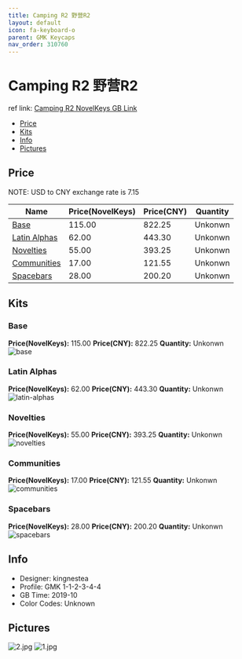 ```yaml
---
title: Camping R2 野营R2
layout: default
icon: fa-keyboard-o
parent: GMK Keycaps
nav_order: 310760
---
```


# Camping R2 野营R2

ref link: [Camping R2 NovelKeys GB Link](https://novelkeys.xyz/collections/frontpage/products/gmk-camping-gb-r2)  

* [Price](#price)  
* [Kits](#kits)  
* [Info](#info)  
* [Pictures](#pictures)  


## Price  
NOTE: USD to CNY exchange rate is 7.15

| Name          | Price(NovelKeys)    |  Price(CNY) | Quantity |
| ------------- | ------------ |  ---------- | -------- |
|[Base](#base)|115.00|822.25|Unkonwn|
|[Latin Alphas](#latin-alphas)|62.00|443.30|Unkonwn|
|[Novelties](#novelties)|55.00|393.25|Unkonwn|
|[Communities](#communities)|17.00|121.55|Unkonwn|
|[Spacebars](#spacebars)|28.00|200.20|Unkonwn|


## Kits  
### Base  
**Price(NovelKeys):** 115.00	**Price(CNY):** 822.25	**Quantity:** Unkonwn  
<img src="{{ 'assets/images/gmk-keycaps/campingr2/kits_pics/base.png' | relative_url }}" alt="base" class="image featured">

### Latin Alphas  
**Price(NovelKeys):** 62.00	**Price(CNY):** 443.30	**Quantity:** Unkonwn  
<img src="{{ 'assets/images/gmk-keycaps/campingr2/kits_pics/latin-alphas.png' | relative_url }}" alt="latin-alphas" class="image featured">

### Novelties  
**Price(NovelKeys):** 55.00	**Price(CNY):** 393.25	**Quantity:** Unkonwn  
<img src="{{ 'assets/images/gmk-keycaps/campingr2/kits_pics/novelties.png' | relative_url }}" alt="novelties" class="image featured">

### Communities  
**Price(NovelKeys):** 17.00	**Price(CNY):** 121.55	**Quantity:** Unkonwn  
<img src="{{ 'assets/images/gmk-keycaps/campingr2/kits_pics/communities.png' | relative_url }}" alt="communities" class="image featured">

### Spacebars  
**Price(NovelKeys):** 28.00	**Price(CNY):** 200.20	**Quantity:** Unkonwn  
<img src="{{ 'assets/images/gmk-keycaps/campingr2/kits_pics/spacebars.png' | relative_url }}" alt="spacebars" class="image featured">


## Info  
* Designer: kingnestea  
* Profile: GMK 1-1-2-3-4-4  
* GB Time: 2019-10  
* Color Codes: Unknown 


## Pictures  
<img src="{{ 'assets/images/gmk-keycaps/campingr2/rendering_pics/2.jpg' | relative_url }}" alt="2.jpg" class="image featured">
<img src="{{ 'assets/images/gmk-keycaps/campingr2/rendering_pics/1.jpg' | relative_url }}" alt="1.jpg" class="image featured">
